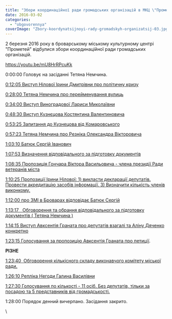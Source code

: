 ```yaml
---
title: "Збори координаційної ради громадських організацій в МКЦ \"Прометей\". 2 березня 2016 року"
date: 2016-03-02
categories: 
  - "obgovorennya"
coverImage: "Zbory-koordynatsijnoyi-rady-gromadskyh-organizatsij-03.jpg"
---
```


2 березня 2016 року в броварському міському культурному центрі "Прометей" відбулися збори координаційної ради громадських організацій.<!--more-->

https://youtu.be/mU8HrRPcuKk

0:00:00 Головує на засіданні Тетяна Немчина.

[0:12:05 Виступ Нілової Ірини Дмитрівни про політичну кризу](https://youtu.be/mU8HrRPcuKk?t=12m5s)

[0:28:00 Тетяна Немчина про перейменування вулиць](https://youtu.be/mU8HrRPcuKk?t=28m)

[0:34:00 Виступ Виноградової Лариси Миколаївни](https://youtu.be/mU8HrRPcuKk?t=34m)

[0:48:30 Виступ Кузнєцова Костянтина Валентиновича](https://youtu.be/mU8HrRPcuKk?t=48m30s)

[0:53:25 Запитання до Кузнецова від Комаровського](https://youtu.be/mU8HrRPcuKk?t=53m25s)

[0:57:23 Тетяна Немчина про Резніка Олександра Вікторовича](https://youtu.be/mU8HrRPcuKk?t=57m23s)

[1:03:10 Батюк Сергій Іванович](https://youtu.be/mU8HrRPcuKk?t=1h3m10s)

[1:07:53 Визначення відповідального за підготовку документів](https://youtu.be/mU8HrRPcuKk?t=1h7m53s)

[1:08:35 Пропозиція Гончара Віктора Васильовича - члена президії Ради ветеранів міста](https://youtu.be/mU8HrRPcuKk?t=1h8m35s)

[1:10:25 Пропозиції Ірини Нілової: 1) викласти декларації депутатів. Провести акредитацію засобів інформації. 3) Визначити кількість членів виконкому.](https://youtu.be/mU8HrRPcuKk?t=1h10m25s)

[1:12:00 про ЗМІ в Броварах відповідає Батюк Сергій](https://youtu.be/mU8HrRPcuKk?t=1h12m)

[1:13:17   Обговорення та обрання відповідального за підготовку документів ( Тетяна Немчина )](https://youtu.be/mU8HrRPcuKk?t=1h13m17s)

[1:14:15 Виступ Авксентія Граната про депутатів взагалі та Аліну Дяченко конкретно](https://youtu.be/mU8HrRPcuKk?t=1h14m15s)

[1:23:15 Голосування за пропозицію Авксентія Граната про петиції](https://youtu.be/mU8HrRPcuKk?t=1h23m15s).

**РІЗНЕ**

[1:23:40  Обговорення кількісного складу виконавчого комітету міської ради.](https://youtu.be/mU8HrRPcuKk?t=1h23m40s)

[1:26:10 Репліка Негоди Галина Василівни](https://youtu.be/mU8HrRPcuKk?t=1h2610s)

[1:27:30 Голосування по кількості - 11 осіб. Без депутатів, тільки за посадою та 5 представників від громадськості.](https://youtu.be/mU8HrRPcuKk?t=1h27m30s)

1:28:00 Порядок денний вичерпано. Засідання закрито.

\
